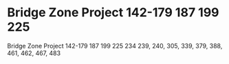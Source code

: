 # Bridge Zone Project 142-179 187 199 225

Bridge Zone Project 142-179 187 199 225
234 239, 240, 305, 339, 379, 388,
461, 462, 467, 483